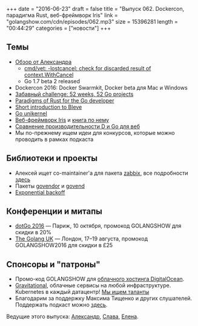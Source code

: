 +++
date = "2016-06-23"
draft = false
title = "Выпуск 062. Dockercon, парадигма Rust, веб-фреймворк Iris"
link = "golangshow.com/cdn/episodes/062.mp3"
size = 15396281
length = "00:44:29"
categories = ["новости"]
+++

## Темы

- [Обзор от Александра](https://github.com/LK4D4/report/blob/master/reports/golang-jun23.md)
  - [cmd/vet: -lostcancel: check for discarded result of context.WithCancel](https://github.com/golang/go/commit/b65cb7f198836faf6605051b95bd60a169fa5e8b)
  - Go 1.7 beta 2 released
- Dockercon 2016: Docker Swarmkit, Docker beta для Mac и Windows
- [Забавный challenge: 52 weeks, 52 Go projects](https://github.com/kkdai/project52)
- [Paradigms of Rust for the Go developer](https://medium.com/@deckarep/paradigms-of-rust-for-the-go-developer-210f67cd6a29)
- [Short introduction to Bleve](https://medium.com/wireless-registry-engineering/short-introduction-to-bleve-5de4bbf16657)
- [Go unikernel](https://github.com/unigornel/unigornel)
- [Веб-фреймворк Iris](https://github.com/kataras/iris) и [книга по нему](https://www.gitbook.com/book/kataras/iris/details)
- [Сравнение производительности D и Go для веб](https://habrahabr.ru/post/303590/)
- Мы по-прежнему ищем идеи для конкурсов, которые можно проводить в рамках подкаста

## Библиотеки и проекты

- Алексей ищет со-maintainer'а для пакета [zabbix](https://github.com/AlekSi/zabbix), все подробности [здесь](https://groups.google.com/d/topic/golang-ru/Z1a1VFRHxoY/discussion)
- Пакеты [govendor](https://github.com/kardianos/govendor) и [govend](https://github.com/govend/govend)
- [Exponential backoff](https://github.com/cenk/backoff)

## Конференции и митапы
- [dotGo 2016](http://www.dotgo.eu) — Париж, 10 октября, промокод GOLANGSHOW для скидки в 20%
- [The Golang UK](http://golanguk.com) — Лондон, 17–19 августа, промокод GOLANGSHOW2016 для скидки в £25

## Спонсоры и "патроны"
- Промо-код GOLANGSHOW для [облачного хостинга DigitalOcean](https://www.digitalocean.com/?utm_campaign=golangshow&utm_medium=podcast&refcode=63eedb038a3e).
- [Gravitational](http://gravitational.com), облачные сервисы на любой инфраструктуре. Kubernetes в каждый датацентр! [Мы ищем таланты](https://github.com/gravitational/careers)
- Благодарим за поддержку Максима Тищенко и других слушателей. Поддержать подкаст можно [здесь](https://www.patreon.com/golangshow).

Ведущие этого выпуска: [Александр](https://twitter.com/LK4D4math), [Слава](https://twitter.com/m0sth8), [Елена](https://twitter.com/webdeva).
